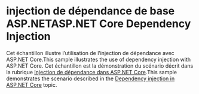 # <a name="aspnet-core-dependency-injection"></a><span data-ttu-id="08a58-101">injection de dépendance de base ASP.NET</span><span class="sxs-lookup"><span data-stu-id="08a58-101">ASP.NET Core Dependency Injection</span></span>

<span data-ttu-id="08a58-102">Cet échantillon illustre l’utilisation de l’injection de dépendance avec ASP.NET Core.</span><span class="sxs-lookup"><span data-stu-id="08a58-102">This sample illustrates the use of dependency injection with ASP.NET Core.</span></span> <span data-ttu-id="08a58-103">Cet échantillon est la démonstration du scénario décrit dans la rubrique [Injection de dépendance dans ASP.NET Core](https://docs.microsoft.com/aspnet/core/fundamentals/dependency-injection).</span><span class="sxs-lookup"><span data-stu-id="08a58-103">This sample demonstrates the scenario described in the [Dependency injection in ASP.NET Core](https://docs.microsoft.com/aspnet/core/fundamentals/dependency-injection) topic.</span></span>
